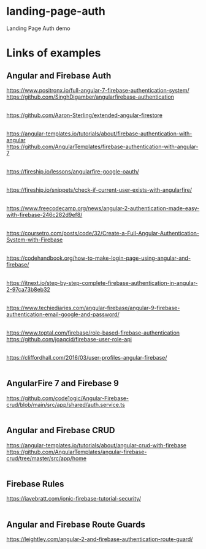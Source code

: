 # landing-page-auth
Landing Page Auth demo

# Links of examples

## Angular and Firebase Auth

https://www.positronx.io/full-angular-7-firebase-authentication-system/  
https://github.com/SinghDigamber/angularfirebase-authentication
<br/><br/>

https://github.com/Aaron-Sterling/extended-angular-firestore
<br/><br/>

https://angular-templates.io/tutorials/about/firebase-authentication-with-angular  
https://github.com/AngularTemplates/firebase-authentication-with-angular-7
<br/><br/>

https://fireship.io/lessons/angularfire-google-oauth/
<br/><br/>

https://fireship.io/snippets/check-if-current-user-exists-with-angularfire/
<br/><br/>

https://www.freecodecamp.org/news/angular-2-authentication-made-easy-with-firebase-246c282d9ef8/
<br/><br/>

https://coursetro.com/posts/code/32/Create-a-Full-Angular-Authentication-System-with-Firebase
<br/><br/>

https://codehandbook.org/how-to-make-login-page-using-angular-and-firebase/
<br/><br/>

https://itnext.io/step-by-step-complete-firebase-authentication-in-angular-2-97ca73b8eb32
<br/><br/>

https://www.techiediaries.com/angular-firebase/angular-9-firebase-authentication-email-google-and-password/
<br/><br/>

https://www.toptal.com/firebase/role-based-firebase-authentication  
https://github.com/joaqcid/firebase-user-role-api
<br/><br/>

https://cliffordhall.com/2016/03/user-profiles-angular-firebase/
<br/><br/>

## AngularFire 7 and Firebase 9
https://github.com/code1ogic/Angular-Firebase-crud/blob/main/src/app/shared/auth.service.ts
<br/><br/>

## Angular and Firebase CRUD
https://angular-templates.io/tutorials/about/angular-crud-with-firebase  
https://github.com/AngularTemplates/angular-firebase-crud/tree/master/src/app/home
<br/><br/>

## Firebase Rules
https://javebratt.com/ionic-firebase-tutorial-security/
<br/><br/>

## Angular and Firebase Route Guards
https://leightley.com/angular-2-and-firebase-authentication-route-guard/
<br/><br/>
